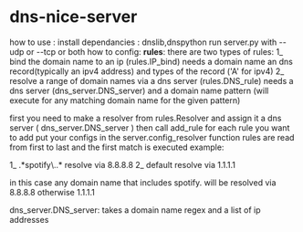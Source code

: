 ﻿# dns-nice-server
how to use :
install dependancies : dnslib,dnspython
run server.py with --udp or --tcp or both
how to config:
  **rules**:
    there are two types of rules:
    1_ bind the domain name to an ip (rules.IP_bind) 
      needs a domain name an dns record(typically an ipv4 address) and types of the record ('A' for ipv4)
    2_ resolve a range of domain names via a dns server (rules.DNS_rule)
      needs a dns server (dns_server.DNS_server) and a domain name pattern (will execute for any matching domain name for the given pattern)
    
  first you need to make a resolver from rules.Resolver and assign it a dns server ( dns_server.DNS_server )
  then call add_rule for each rule you want to add
  put your configs in the server.config_resolver function
  rules are read from first to last and the first match is executed
  example:
  
  1_ .*spotify\\..\* resolve via 8.8.8.8
  2_ default resolve via 1.1.1.1
  
  in this case any domain name that includes spotify. will be resolved via 8.8.8.8 otherwise 1.1.1.1
  
  dns_server.DNS_server:
    takes a domain name regex and a list of ip addresses
